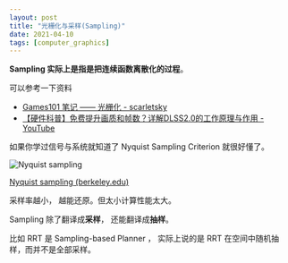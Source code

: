```yaml
---
layout: post
title: "光栅化与采样(Sampling)"
date: 2021-04-10
tags: [computer_graphics]
---
```


**Sampling 实际上是指是把连续函数离散化的过程**。

可以参考一下资料

- [Games101 笔记 —— 光栅化 - scarletsky](https://scarletsky.github.io/2020/06/10/games101-notes-rasterization/)
- [【硬件科普】免费提升画质和帧数？详解DLSS2.0的工作原理与作用 - YouTube](https://www.youtube.com/watch?v=Hi5vbf7sdVQ)

如果你学过信号与系统就知道了 Nyquist Sampling Criterion 就很好懂了。

![Nyquist sampling](/shared/imgs/sampling.gif)

[Nyquist sampling (berkeley.edu)](http://microscopy.berkeley.edu/courses/dib/sections/02Images/sampling.html)

采样率越小， 越能还原。但太小计算性能太大。



Sampling 除了翻译成**采样**， 还能翻译成**抽样**。

比如 RRT 是 Sampling-based Planner ， 实际上说的是 RRT 在空间中随机抽样，而并不是全部采样。